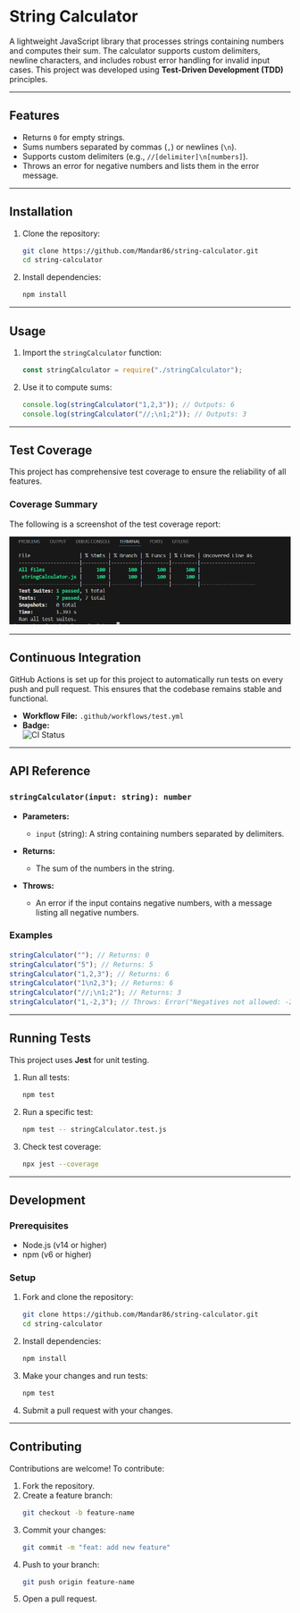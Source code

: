 # **String Calculator**

A lightweight JavaScript library that processes strings containing numbers and computes their sum. The calculator supports custom delimiters, newline characters, and includes robust error handling for invalid input cases. This project was developed using **Test-Driven Development (TDD)** principles.

---

## **Features**

- Returns `0` for empty strings.
- Sums numbers separated by commas (`,`) or newlines (`\n`).
- Supports custom delimiters (e.g., `//[delimiter]\n[numbers]`).
- Throws an error for negative numbers and lists them in the error message.

---

## **Installation**

1. Clone the repository:

   ```bash
   git clone https://github.com/Mandar86/string-calculator.git
   cd string-calculator
   ```

2. Install dependencies:
   ```bash
   npm install
   ```

---

## **Usage**

1. Import the `stringCalculator` function:

   ```javascript
   const stringCalculator = require("./stringCalculator");
   ```

2. Use it to compute sums:
   ```javascript
   console.log(stringCalculator("1,2,3")); // Outputs: 6
   console.log(stringCalculator("//;\n1;2")); // Outputs: 3
   ```

---

## **Test Coverage**

This project has comprehensive test coverage to ensure the reliability of all features.

### Coverage Summary

The following is a screenshot of the test coverage report:

![Test Coverage](./code-coverage.png)

---

## **Continuous Integration**

GitHub Actions is set up for this project to automatically run tests on every push and pull request. This ensures that the codebase remains stable and functional.

- **Workflow File:** `.github/workflows/test.yml`
- **Badge:**  
  ![CI Status](https://github.com/Mandar86/string-calculator/actions/workflows/test.yml/badge.svg)

---

## **API Reference**

### `stringCalculator(input: string): number`

- **Parameters:**

  - `input` (string): A string containing numbers separated by delimiters.

- **Returns:**

  - The sum of the numbers in the string.

- **Throws:**
  - An error if the input contains negative numbers, with a message listing all negative numbers.

### **Examples**

```javascript
stringCalculator(""); // Returns: 0
stringCalculator("5"); // Returns: 5
stringCalculator("1,2,3"); // Returns: 6
stringCalculator("1\n2,3"); // Returns: 6
stringCalculator("//;\n1;2"); // Returns: 3
stringCalculator("1,-2,3"); // Throws: Error("Negatives not allowed: -2")
```

---

## **Running Tests**

This project uses **Jest** for unit testing.

1. Run all tests:

   ```bash
   npm test
   ```

2. Run a specific test:

   ```bash
   npm test -- stringCalculator.test.js
   ```

3. Check test coverage:
   ```bash
   npx jest --coverage
   ```

---

## **Development**

### **Prerequisites**

- Node.js (v14 or higher)
- npm (v6 or higher)

### **Setup**

1. Fork and clone the repository:

   ```bash
   git clone https://github.com/Mandar86/string-calculator.git
   cd string-calculator
   ```

2. Install dependencies:

   ```bash
   npm install
   ```

3. Make your changes and run tests:

   ```bash
   npm test
   ```

4. Submit a pull request with your changes.

---


## **Contributing**

Contributions are welcome! To contribute:

1. Fork the repository.
2. Create a feature branch:
   ```bash
   git checkout -b feature-name
   ```
3. Commit your changes:
   ```bash
   git commit -m "feat: add new feature"
   ```
4. Push to your branch:
   ```bash
   git push origin feature-name
   ```
5. Open a pull request.

